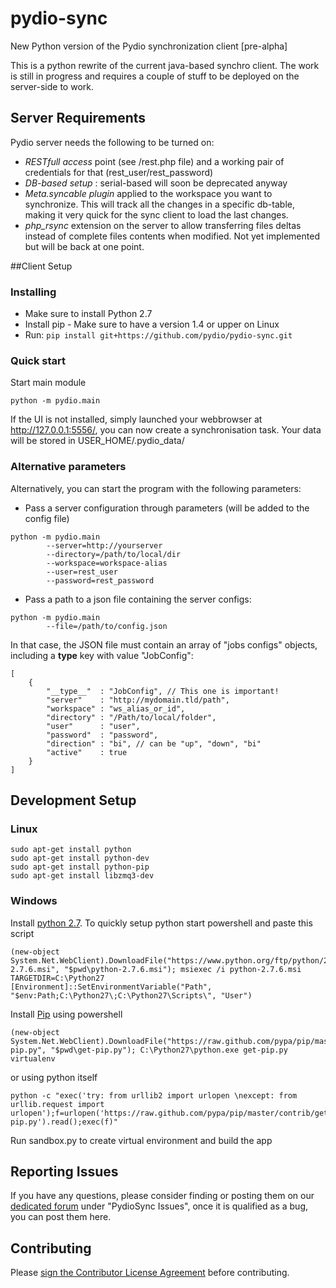 pydio-sync
==========

New Python version of the Pydio synchronization client [pre-alpha]

This is a python rewrite of the current java-based synchro client. The work is still in progress and requires a couple of stuff to be deployed on the server-side to work. 

## Server Requirements
Pydio server needs the following to be turned on:
 * *RESTfull access* point (see /rest.php file) and a working pair of credentials for that (rest_user/rest_password)
 * *DB-based setup* : serial-based will soon be deprecated anyway
 * *Meta.syncable plugin* applied to the workspace you want to synchronize. This will track all the changes in a specific db-table, making it very quick for the sync client to load the last changes.
 * *php_rsync* extension on the server to allow transferring files deltas instead of complete files contents when modified. Not yet implemented but will be back at one point.

##Client Setup

### Installing

 * Make sure to install Python 2.7
 * Install pip - Make sure to have a version 1.4 or upper on Linux
 * Run: ```pip install git+https://github.com/pydio/pydio-sync.git```

### Quick start
Start main module
```
python -m pydio.main
```
If the UI is not installed, simply launched your webbrowser at http://127.0.0.1:5556/, you can now create a synchronisation task. Your data will be stored in USER_HOME/.pydio_data/

### Alternative parameters

Alternatively, you can start the program with the following parameters:
 * Pass a server configuration through parameters (will be added to the config file) 
```
python -m pydio.main 
        --server=http://yourserver 
        --directory=/path/to/local/dir 
        --workspace=workspace-alias 
        --user=rest_user 
        --password=rest_password
```
 * Pass a path to a json file containing the server configs: 
```
python -m pydio.main 
        --file=/path/to/config.json
```
In that case, the JSON file must contain an array of "jobs configs" objects, including a __type__ key with value "JobConfig":
```
[
    {
        "__type__"  : "JobConfig", // This one is important!
        "server"    : "http://mydomain.tld/path",
        "workspace" : "ws_alias_or_id",
        "directory" : "/Path/to/local/folder",
        "user"      : "user",
        "password"  : "password",
        "direction" : "bi", // can be "up", "down", "bi"
        "active"    : true
    }
]
```

## Development Setup

### Linux

```
sudo apt-get install python
sudo apt-get install python-dev
sudo apt-get install python-pip
sudo apt-get install libzmq3-dev
```

### Windows

Install [python 2.7](https://www.python.org/download/releases/2.7/). 
To quickly setup python start powershell and paste this script

    (new-object System.Net.WebClient).DownloadFile("https://www.python.org/ftp/python/2.7.6/python-2.7.6.msi", "$pwd\python-2.7.6.msi"); msiexec /i python-2.7.6.msi TARGETDIR=C:\Python27
    [Environment]::SetEnvironmentVariable("Path", "$env:Path;C:\Python27\;C:\Python27\Scripts\", "User")
 
Install [Pip](http://pip.readthedocs.org/en/latest/installing.html) using powershell

    (new-object System.Net.WebClient).DownloadFile("https://raw.github.com/pypa/pip/master/contrib/get-pip.py", "$pwd\get-pip.py"); C:\Python27\python.exe get-pip.py virtualenv

or using python itself
    
    python -c "exec('try: from urllib2 import urlopen \nexcept: from urllib.request import urlopen');f=urlopen('https://raw.github.com/pypa/pip/master/contrib/get-pip.py').read();exec(f)"

Run sandbox.py to create virtual environment and build the app

## Reporting Issues

If you have any questions, please consider finding or posting them on our <a href="https://pydio.com/en/community">dedicated forum</a> under "PydioSync Issues", once it is qualified as a bug, you can post them here.

## Contributing

Please <a href="http://pyd.io/contribute/cla">sign the Contributor License Agreement</a> before contributing.
